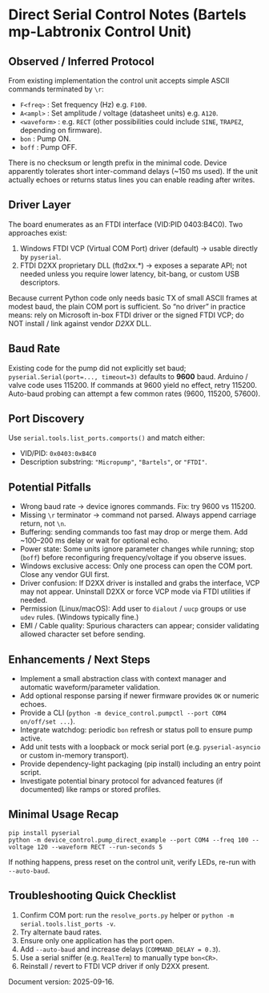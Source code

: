 Direct Serial Control Notes (Bartels mp-Labtronix Control Unit)
==============================================================

Observed / Inferred Protocol
----------------------------
From existing implementation the control unit accepts simple ASCII commands terminated by `\r`:

* `F<freq>` : Set frequency (Hz) e.g. `F100`.
* `A<ampl>` : Set amplitude / voltage (datasheet units) e.g. `A120`.
* `<waveform>` : e.g. `RECT` (other possibilities could include `SINE`, `TRAPEZ`, depending on firmware).
* `bon` : Pump ON.
* `boff` : Pump OFF.

There is no checksum or length prefix in the minimal code. Device apparently tolerates short inter-command delays (~150 ms used). If the unit actually echoes or returns status lines you can enable reading after writes.

Driver Layer
------------
The board enumerates as an FTDI interface (VID:PID 0403:B4C0). Two approaches exist:

1. Windows FTDI VCP (Virtual COM Port) driver (default) → usable directly by `pyserial`.
2. FTDI D2XX proprietary DLL (ftd2xx.*) → exposes a separate API; not needed unless you require lower latency, bit-bang, or custom USB descriptors.

Because current Python code only needs basic TX of small ASCII frames at modest baud, the plain COM port is sufficient. So “no driver” in practice means: rely on Microsoft in-box FTDI driver or the signed FTDI VCP; do NOT install / link against vendor *D2XX* DLL.

Baud Rate
---------
Existing code for the pump did not explicitly set baud; `pyserial.Serial(port=..., timeout=3)` defaults to **9600** baud. Arduino / valve code uses 115200. If commands at 9600 yield no effect, retry 115200. Auto-baud probing can attempt a few common rates (9600, 115200, 57600).

Port Discovery
--------------
Use `serial.tools.list_ports.comports()` and match either:
* VID/PID: `0x0403:0xB4C0`
* Description substring: `"Micropump"`, `"Bartels"`, or `"FTDI"`.

Potential Pitfalls
------------------
* Wrong baud rate → device ignores commands. Fix: try 9600 vs 115200.
* Missing `\r` terminator → command not parsed. Always append carriage return, not `\n`.
* Buffering: sending commands too fast may drop or merge them. Add ~100–200 ms delay or wait for optional echo.
* Power state: Some units ignore parameter changes while running; stop (`boff`) before reconfiguring frequency/voltage if you observe issues.
* Windows exclusive access: Only one process can open the COM port. Close any vendor GUI first.
* Driver confusion: If D2XX driver is installed and grabs the interface, VCP may not appear. Uninstall D2XX or force VCP mode via FTDI utilities if needed.
* Permission (Linux/macOS): Add user to `dialout` / `uucp` groups or use `udev` rules. (Windows typically fine.)
* EMI / Cable quality: Spurious characters can appear; consider validating allowed character set before sending.

Enhancements / Next Steps
-------------------------
* Implement a small abstraction class with context manager and automatic waveform/parameter validation.
* Add optional response parsing if newer firmware provides `OK` or numeric echoes.
* Provide a CLI (`python -m device_control.pumpctl --port COM4 on/off/set ...`).
* Integrate watchdog: periodic `bon` refresh or status poll to ensure pump active.
* Add unit tests with a loopback or mock serial port (e.g. `pyserial-asyncio` or custom in-memory transport).
* Provide dependency-light packaging (pip install) including an entry point script.
* Investigate potential binary protocol for advanced features (if documented) like ramps or stored profiles.

Minimal Usage Recap
-------------------
```
pip install pyserial
python -m device_control.pump_direct_example --port COM4 --freq 100 --voltage 120 --waveform RECT --run-seconds 5
```

If nothing happens, press reset on the control unit, verify LEDs, re-run with `--auto-baud`.

Troubleshooting Quick Checklist
-------------------------------
1. Confirm COM port: run the `resolve_ports.py` helper or `python -m serial.tools.list_ports -v`.
2. Try alternate baud rates.
3. Ensure only one application has the port open.
4. Add `--auto-baud` and increase delays (`COMMAND_DELAY = 0.3`).
5. Use a serial sniffer (e.g. `RealTerm`) to manually type `bon<CR>`.
6. Reinstall / revert to FTDI VCP driver if only D2XX present.

Document version: 2025-09-16.
